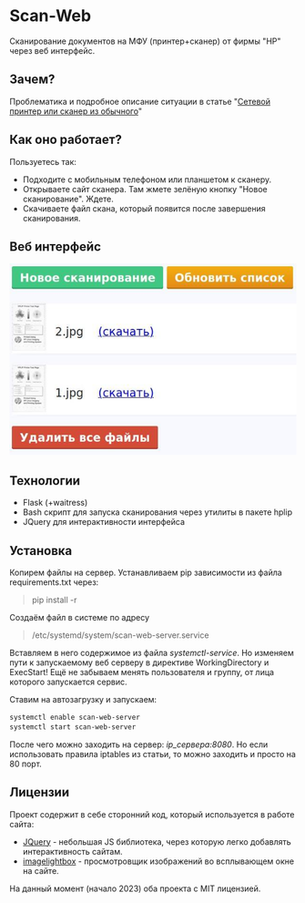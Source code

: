# Scan-Web

Сканирование документов на МФУ (принтер+сканер) от фирмы "HP" через веб интерфейс.

## Зачем?

Проблематика и подробное описание ситуации в статье
"[Сетевой принтер или сканер из обычного](https://www.alexgur.ru/articles/7107/)"

## Как оно работает?

Пользуетесь так:

- Подходите с мобильным телефоном или планшетом к сканеру.
- Открываете сайт сканера. Там жмете зелёную кнопку "Новое сканирование". Ждете.
- Скачиваете файл скана, который появится после завершения сканирования.

## Веб интерфейс

![interface](/interface.jpg)

## Технологии

- Flask (+waitress)
- Bash скрипт для запуска сканирования через утилиты в пакете hplip
- JQuery для интерактивности интерфейса

## Установка

Копирем файлы на сервер. Устанавливаем pip зависимости из файла requirements.txt через:

> pip install -r

Создаём файл в системе по адресу

> /etc/systemd/system/scan-web-server.service

Вставляем в него содержимое из файла *systemctl-service*. Но изменяем пути к
запускаемому веб серверу в директиве WorkingDirectory и ExecStart! Ещё не
забываем менять пользователя и группу, от лица которого запускается сервис.

Ставим на автозагрузку и запускаем:

```bash
systemctl enable scan-web-server
systemctl start scan-web-server
```

После чего можно заходить на сервер: *ip_сервера:8080*. Но если использовать
правила iptables из статьи, то можно заходить и просто на 80 порт.

## Лицензии

Проект содержит в себе сторонний код, который используется в работе сайта:

- [JQuery](https://jquery.com/) - небольшая JS библиотека, через которую легко добавлять интерактивность сайтам.
- [imagelightbox](https://github.com/marekdedic/imagelightbox) - просмотровщик изображений во всплывающем окне на сайте.

На данный момент (начало 2023) оба проекта с MIT лицензией.
